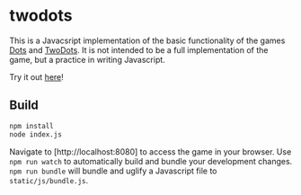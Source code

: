 # twodots

This is a Javacsript implementation of the basic functionality of the games [Dots][0] and [TwoDots][1].
It is not intended to be a full implementation of the game, but a practice in writing Javascript.

Try it out [here][2]!

## Build

```sh
npm install
node index.js
```

Navigate to [http://localhost:8080] to access the game in your browser. Use
`npm run watch` to automatically build and bundle your development changes.
`npm run bundle` will bundle and uglify a Javascript file to `static/js/bundle.js`.

[0]: http://weplaydots.com/dots.html
[1]: http://weplaydots.com/twodots.html
[2]: http://josefalcon.github.io/twodots/
